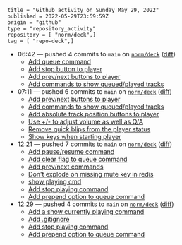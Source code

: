 ```
title = "Github activity on Sunday May 29, 2022"
published = 2022-05-29T23:59:59Z
origin = "github"
type = "repository_activity"
repository = [ "norm/deck",]
tag = [ "repo-deck",]
```

* 06:42 — pushed 4 commits to `main` on [`norm/deck`](https://github.com/norm/deck) ([diff](https://github.com/norm/deck/compare/d042f3e807a8f7d206062fdbac687411b039ef89..5d4173120d46c6406b7f8f21181b97b09a1ba572))
  * [Add queue command](https://github.com/norm/deck/commit/ba699cce182fbb9f72d47558b2b0ccc6fd7b024e)
  * [Add stop button to player](https://github.com/norm/deck/commit/5f472bb1b0f747094d6b80607383750e0c3f0756)
  * [Add prev/next buttons to player](https://github.com/norm/deck/commit/8cb695d50ffa3b515b0095a1433f892ea658de53)
  * [Add commands to show queued/played tracks](https://github.com/norm/deck/commit/5d4173120d46c6406b7f8f21181b97b09a1ba572)
* 07:11 — pushed 6 commits to `main` on [`norm/deck`](https://github.com/norm/deck) ([diff](https://github.com/norm/deck/compare/5d4173120d46c6406b7f8f21181b97b09a1ba572..51f4b45f2472ea8ea9118eb1c4899cb62211249c))
  * [Add prev/next buttons to player](https://github.com/norm/deck/commit/4122147e27101902df2add5ca28fe782f8ce4388)
  * [Add commands to show queued/played tracks](https://github.com/norm/deck/commit/4e18181649bba5ed6400d9195fde083c5f99063e)
  * [Add absolute track position buttons to player](https://github.com/norm/deck/commit/070b0f4e7c7f530c1e77572fa81f12048e9abca2)
  * [Use +/- to adjust volume as well as Q/A](https://github.com/norm/deck/commit/41a60bf5a2f0f2a3c4574b8924b231aef35ad7f9)
  * [Remove quick blips from the player status](https://github.com/norm/deck/commit/4408dead257cdadce082be534374a5f83a3c396c)
  * [Show keys when starting player](https://github.com/norm/deck/commit/51f4b45f2472ea8ea9118eb1c4899cb62211249c)
* 12:21 — pushed 7 commits to `main` on [`norm/deck`](https://github.com/norm/deck) ([diff](https://github.com/norm/deck/compare/51f4b45f2472ea8ea9118eb1c4899cb62211249c..659b9375d8f204074ca48f7f2c086b54dd147b03))
  * [Add pause/resume command](https://github.com/norm/deck/commit/9fd24a282285726a94094e13a2ab3007bc9d296c)
  * [Add clear flag to queue command](https://github.com/norm/deck/commit/43c12907f3fba413b2db8ec90e506b1d6cb06e3f)
  * [Add prev/next commands](https://github.com/norm/deck/commit/1f7113d31be9318d9ba52010f81b46806634a9ec)
  * [Don't explode on missing mute key in redis](https://github.com/norm/deck/commit/11f620d2dc6fa25915d7fca6bb36c4e4159bef4c)
  * [show playing cmd](https://github.com/norm/deck/commit/55126d11b3c6a1168d7439b7b26a237f581e5e6d)
  * [Add stop playing command](https://github.com/norm/deck/commit/41816959b3bd0bfc8e97f78a03fd00a36347d33e)
  * [Add prepend option to queue command](https://github.com/norm/deck/commit/659b9375d8f204074ca48f7f2c086b54dd147b03)
* 12:29 — pushed 4 commits to `main` on [`norm/deck`](https://github.com/norm/deck) ([diff](https://github.com/norm/deck/compare/659b9375d8f204074ca48f7f2c086b54dd147b03..82c6bcd5d48cf4e67b01c87ce7525de6b0f7f013))
  * [Add a show currently playing command](https://github.com/norm/deck/commit/a52857d87c03be4f3b43f12386492b18fbeb280d)
  * [Add .gitignore](https://github.com/norm/deck/commit/a56aa090ab9d6a57ca72584c807e553d3445af20)
  * [Add stop playing command](https://github.com/norm/deck/commit/0e49561179d8113c93f4473f8c653eaba2ed5868)
  * [Add prepend option to queue command](https://github.com/norm/deck/commit/82c6bcd5d48cf4e67b01c87ce7525de6b0f7f013)
